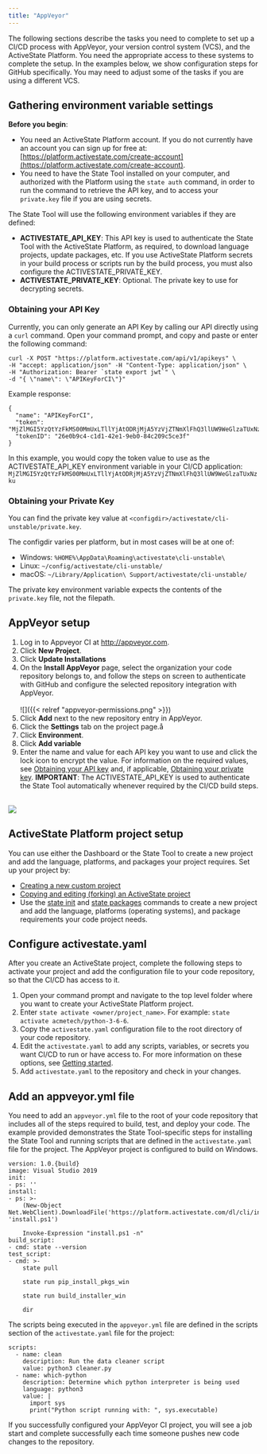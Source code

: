 ```yaml
---
title: "AppVeyor"
---
```


The following sections describe the tasks you need to complete to set up a CI/CD process with AppVeyor, your version control system (VCS), and the ActiveState Platform. You need the appropriate access to these systems to complete the setup. In the examples below, we show configuration steps for GitHub specifically. You may need to adjust some of the tasks if you are using a different VCS. 

## Gathering environment variable settings

**Before you begin**: 

* You need an ActiveState Platform account. If you do not currently have an account you can sign up for free at: [https://platform.activestate.com/create-account](https://platform.activestate.com/create-account). 
* You need to have the State Tool installed on your computer, and authorized with the Platform using the `state auth` command, in order to run the command to retrieve the API key, and to access your `private.key` file if you are using secrets.

The State Tool will use the following environment variables if they are defined:

* **ACTIVESTATE_API_KEY**: This API key is used to authenticate the State Tool with the ActiveState Platform, as required, to download language projects, update packages, etc. If you use ActiveState Platform secrets in your build process or scripts run by the build process, you must also configure the ACTIVESTATE_PRIVATE_KEY.
* **ACTIVESTATE_PRIVATE_KEY**: Optional. The private key to use for decrypting secrets.

### Obtaining your API Key

Currently, you can only generate an API Key by calling our API directly using a `curl` command. Open your command prompt, and copy and paste or enter the following command: 

```text
curl -X POST "https://platform.activestate.com/api/v1/apikeys" \
-H "accept: application/json" -H "Content-Type: application/json" \
-H "Authorization: Bearer `state export jwt`" \
-d "{ \"name\": \"APIKeyForCI\"}"
```

Example response:

```text
{
  "name": "APIKeyForCI",
  "token": "MjZlMGI5YzQtYzFkMS00MmUxLTllYjAtODRjMjA5YzVjZTNmXlFhQ3llUW9WeGlzaTUxNzku",
  "tokenID": "26e0b9c4-c1d1-42e1-9eb0-84c209c5ce3f"
}
```

In this example, you would copy the token value to use as the ACTIVESTATE_API_KEY environment variable in your CI/CD application: `MjZlMGI5YzQtYzFkMS00MmUxLTllYjAtODRjMjA5YzVjZTNmXlFhQ3llUW9WeGlzaTUxNzku`

### Obtaining your Private Key

You can find the private key value at `<configdir>/activestate/cli-unstable/private.key`.

The configdir varies per platform, but in most cases will be at one of:

* Windows: `%HOME%\AppData\Roaming\activestate\cli-unstable\`
* Linux: `~/config/activestate/cli-unstable/`
* macOS: `~/Library/Application\ Support/activestate/cli-unstable/`

The private key environment variable expects the contents of the `private.key` file, not the filepath.

## AppVeyor setup

1. Log in to Appveyor CI at http://appveyor.com.
2. Click **New Project**.
3. Click **Update Installations**
4. On the **Install AppVeyor** page, select the organization your code repository belongs to, and follow the steps on screen to authenticate with GitHub and configure the selected repository integration with AppVeyor.<br><br>![]({{< relref "appveyor-permissions.png" >}})
5. Click **Add** next to the new repository entry in AppVeyor.
6. Click the **Settings** tab on the project page.å
7. Click **Environment**.
8. Click **Add variable**
9. Enter the name and value for each API key you want to use and click the lock icon to encrypt the value. For information on the required values, see [Obtaining your API key](#obtaining-your-api-key) and, if applicable, [Obtaining your private key](#obtaining-your-private-key).
    **IMPORTANT**: The ACTIVESTATE_API_KEY is used to authenticate the State Tool automatically whenever required by the CI/CD build steps.<br><br>

![](/state/ci/appveyor-api-key.png)


## ActiveState Platform project setup

You can use either the Dashboard or the State Tool to create a new project and add the language, platforms, and packages your project requires. Set up your project by:
    
* [Creating a new custom project](/projects/custom)
* [Copying and editing (forking) an ActiveState project](/projects/forks)
* Use the [state init](/state/commands/init) and [state packages](/state/commands/packages) commands to create a new project and add the language, platforms (operating systems), and package requirements your code project needs. 

## Configure activestate.yaml

After you create an ActiveState project, complete the following steps to activate your project and add the configuration file to your code repository, so that the CI/CD has access to it.

1. Open your command prompt and navigate to the top level folder where you want to create your ActiveState Platform project.
2. Enter `state activate <owner/project_name>`. For example: `state activate acmetech/python-3-6-6`.
3. Copy the `activestate.yaml` configuration file to the root directory of your code repository.
4. Edit the `activestate.yaml` to add any scripts, variables, or secrets you want CI/CD to run or have access to. For more information on these options, see [Getting started](/state/start.htm).
5. Add `activestate.yaml` to the repository and check in your changes.

## Add an appveyor.yml file

You need to add an `appveyor.yml` file to the root of your code repository that includes all of the steps required to build, test, and deploy your code. The example provided demonstrates the State Tool-specific steps for installing the State Tool and running scripts that are defined in the `activestate.yaml` file for the project. The AppVeyor project is configured to build on Windows.

```text
version: 1.0.{build}
image: Visual Studio 2019
init:
- ps: ''
install:
- ps: >-
    (New-Object Net.WebClient).DownloadFile('https://platform.activestate.com/dl/cli/install.ps1', 'install.ps1')
    
    Invoke-Expression "install.ps1 -n"
build_script:
- cmd: state --version
test_script:
- cmd: >-
    state pull

    state run pip_install_pkgs_win

    state run build_installer_win

    dir
```

The scripts being executed in the `appveyor.yml` file are defined in the scripts section of the `activestate.yaml` file for the project:

```text
scripts:
  - name: clean
    description: Run the data cleaner script
    value: python3 cleaner.py
  - name: which-python
    description: Determine which python interpreter is being used
    language: python3
    value: |
      import sys
      print("Python script running with: ", sys.executable)
```

If you successfully configured your AppVeyor CI project, you will see a job start and complete successfully each time someone pushes new code changes to the repository.
